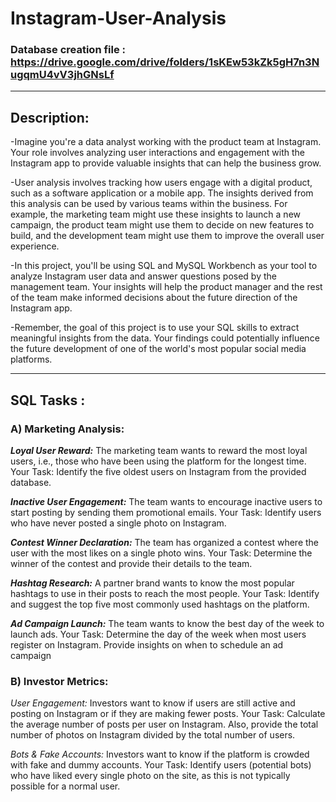 # Instagram-User-Analysis
### Database creation file : https://drive.google.com/drive/folders/1sKEw53kZk5gH7n3NugqmU4vV3jhGNsLf
------------------------------------------------------------------------------------------------------------------------------------------------------------------------------------------------------------------------------------------------

## Description:

-Imagine you're a data analyst working with the product team at Instagram. Your role involves analyzing user interactions and engagement with the Instagram app to provide valuable insights that can help the business grow.

-User analysis involves tracking how users engage with a digital product, such as a software application or a mobile app. The insights derived from this analysis can be used by various teams within the business. For example, the marketing team might use these insights to launch a new campaign, the product team might use them to decide on new features to build, and the development team might use them to improve the overall user experience.

-In this project, you'll be using SQL and MySQL Workbench as your tool to analyze Instagram user data and answer questions posed by the management team. Your insights will help the product manager and the rest of the team make informed decisions about the future direction of the Instagram app.

-Remember, the goal of this project is to use your SQL skills to extract meaningful insights from the data. Your findings could potentially influence the future development of one of the world's most popular social media platforms.


--------------------------------------------------------------------------------------------------------------------------------------------------------------------------------------------------------------------------------------------------


## SQL Tasks :

### A) Marketing Analysis:

**_Loyal User Reward:_** The marketing team wants to reward the most loyal users, i.e., those who have been using the platform for the longest time.
Your Task: Identify the five oldest users on Instagram from the provided database.

**_Inactive User Engagement:_** The team wants to encourage inactive users to start posting by sending them promotional emails.
Your Task: Identify users who have never posted a single photo on Instagram.

**_Contest Winner Declaration:_** The team has organized a contest where the user with the most likes on a single photo wins.
Your Task: Determine the winner of the contest and provide their details to the team.

**_Hashtag Research:_** A partner brand wants to know the most popular hashtags to use in their posts to reach the most people.
Your Task: Identify and suggest the top five most commonly used hashtags on the platform.

**_Ad Campaign Launch:_** The team wants to know the best day of the week to launch ads.
Your Task: Determine the day of the week when most users register on Instagram. Provide insights on when to schedule an ad campaign



### B) Investor Metrics:

_User Engagement:_ Investors want to know if users are still active and posting on Instagram or if they are making fewer posts.
Your Task: Calculate the average number of posts per user on Instagram. Also, provide the total number of photos on Instagram divided by the total number of users.

_Bots & Fake Accounts:_ Investors want to know if the platform is crowded with fake and dummy accounts.
Your Task: Identify users (potential bots) who have liked every single photo on the site, as this is not typically possible for a normal user.
